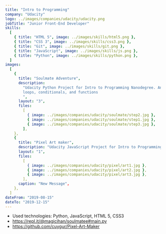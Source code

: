 ```yaml
---
title: "Intro to Programming"
company: "Udacity"
logo: ../images/companies/udacity/udacity.png
jobTitle: "Junior Front-End Developer"
skills:
  [
    { title: "HTML 5", image: ../images/skills/html5.png },
    { title: "CSS 3", image: ../images/skills/css3.png },
    { title: "Git", image: ../images/skills/git.png },
    { title: "JavaScript", image: ../images/skills/js.png },
    { title: "Python", image: ../images/skills/python.png },
  ]
images:
  [
    {
      title: "Soulmate Adventure",
      description:
        "Udacity Python Project for Intro to Programming Nanodegree. An interactive game in Python using modules,
        loops, conditionals, and functions
        ",
      layout: "3",
      files:
        [
          { image: ../images/companies/udacity/soulmate/step2.jpg },
          { image: ../images/companies/udacity/soulmate/step1.jpg },
          { image: ../images/companies/udacity/soulmate/step3.jpg },
        ],
    },
    {
      title: "Pixel Art maker",
      description: "Udacity JavaScript Project for Intro to Programming Nanodegree where you can make art with pixel painting",
      layout: "1",
      files:
        [
          { image: ../images/companies/udacity/pixel/art1.jpg },
          { image: ../images/companies/udacity/pixel/art2.jpg },
          { image: ../images/companies/udacity/pixel/art3.jpg },
        ],
      caption: "New Message",
    },
  ]
dateFrom: "2019-08-15"
dateTo: "2019-12-15"
---
```


- Used technologies: Python, JavaScript, HTML 5, CSS3
- https://repl.it/@magicihan/soulmatee#main.py
- https://github.com/cuygur/Pixel-Art-Maker
